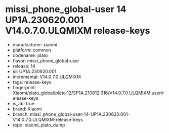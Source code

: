 # missi_phone_global-user 14 UP1A.230620.001 V14.0.7.0.ULQMIXM release-keys
- manufacturer: xiaomi
- platform: common
- codename: plato
- flavor: missi_phone_global-user
- release: 14
- id: UP1A.230620.001
- incremental: V14.0.7.0.ULQMIXM
- tags: release-keys
- fingerprint: Xiaomi/plato_global/plato:12/SP1A.210812.016/V14.0.7.0.ULQMIXM:user/release-keys
- is_ab: true
- brand: Xiaomi
- branch: missi_phone_global-user-14-UP1A.230620.001-V14.0.7.0.ULQMIXM-release-keys
- repo: xiaomi_plato_dump
